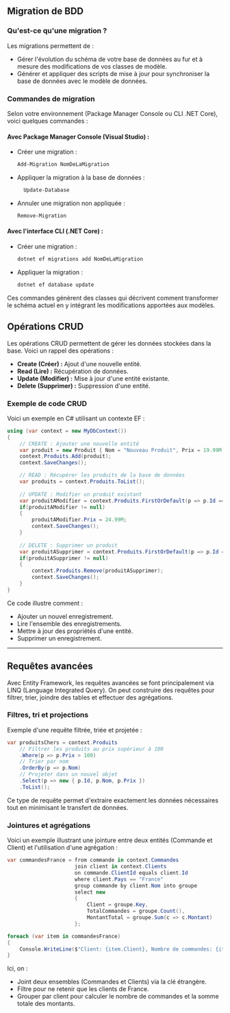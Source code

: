 ## Migration de BDD

### Qu'est-ce qu'une migration ?

Les migrations permettent de :
- Gérer l'évolution du schéma de votre base de données au fur et à mesure des modifications de vos classes de modèle.
- Générer et appliquer des scripts de mise à jour pour synchroniser la base de données avec le modèle de données.
### Commandes de migration
Selon votre environnement (Package Manager Console ou CLI .NET Core), voici quelques commandes :
#### Avec Package Manager Console (Visual Studio) :

- Créer une migration :

    ```bash
    Add-Migration NomDeLaMigration
    ```

- Appliquer la migration à la base de données :

    ```bash
	  Update-Database
    ```

- Annuler une migration non appliquée :

    ```bash
    Remove-Migration
    ```
#### Avec l'interface CLI (.NET Core) :

- Créer une migration :

    ```bash
    dotnet ef migrations add NomDeLaMigration
    ```

- Appliquer la migration :

    ```bash
    dotnet ef database update
    ```

Ces commandes génèrent des classes qui décrivent comment transformer le schéma actuel en y intégrant les modifications apportées aux modèles.

## Opérations CRUD

Les opérations CRUD permettent de gérer les données stockées dans la base. Voici un rappel des opérations :

- **Create (Créer) :** Ajout d'une nouvelle entité.
- **Read (Lire) :** Récupération de données.
- **Update (Modifier) :** Mise à jour d'une entité existante.
- **Delete (Supprimer) :** Suppression d'une entité.
### Exemple de code CRUD

Voici un exemple en C# utilisant un contexte EF :

```C#
using (var context = new MyDbContext())
{
    // CREATE : Ajouter une nouvelle entité
    var produit = new Produit { Nom = "Nouveau Produit", Prix = 19.99M };
    context.Produits.Add(produit);
    context.SaveChanges();

    // READ : Récupérer les produits de la base de données
    var produits = context.Produits.ToList();
    
    // UPDATE : Modifier un produit existant
    var produitAModifier = context.Produits.FirstOrDefault(p => p.Id == produit.Id);
    if(produitAModifier != null)
    {
        produitAModifier.Prix = 24.99M;
        context.SaveChanges();
    }
    
    // DELETE : Supprimer un produit
    var produitASupprimer = context.Produits.FirstOrDefault(p => p.Id == produit.Id);
    if(produitASupprimer != null)
    {
        context.Produits.Remove(produitASupprimer);
        context.SaveChanges();
    }
}
```

Ce code illustre comment :

- Ajouter un nouvel enregistrement.
- Lire l'ensemble des enregistrements.
- Mettre à jour des propriétés d'une entité.
- Supprimer un enregistrement.

---
## Requêtes avancées

Avec Entity Framework, les requêtes avancées se font principalement via LINQ (Language Integrated Query). On peut construire des requêtes pour filtrer, trier, joindre des tables et effectuer des agrégations.

### Filtres, tri et projections

Exemple d'une requête filtrée, triée et projetée :

```c#
var produitsChers = context.Produits
    // Filtrer les produits au prix supérieur à 100
    .Where(p => p.Prix > 100)
    // Trier par nom
    .OrderBy(p => p.Nom)
    // Projeter dans un nouvel objet
    .Select(p => new { p.Id, p.Nom, p.Prix })
    .ToList();
```

Ce type de requête permet d'extraire exactement les données nécessaires tout en minimisant le transfert de données.
### Jointures et agrégations

Voici un exemple illustrant une jointure entre deux entités (Commande et Client) et l'utilisation d'une agrégation :

```c#
var commandesFrance = from commande in context.Commandes
                      join client in context.Clients
                      on commande.ClientId equals client.Id
                      where client.Pays == "France"
                      group commande by client.Nom into groupe
                      select new
                      {
                          Client = groupe.Key,
                          TotalCommandes = groupe.Count(),
                          MontantTotal = groupe.Sum(c => c.Montant)
                      };

foreach (var item in commandesFrance)
{
    Console.WriteLine($"Client: {item.Client}, Nombre de commandes: {item.TotalCommandes}, Montant total: {item.MontantTotal}");
}
```

Ici, on :

- Joint deux ensembles (Commandes et Clients) via la clé étrangère.
- Filtre pour ne retenir que les clients de France.
- Grouper par client pour calculer le nombre de commandes et la somme totale des montants.
